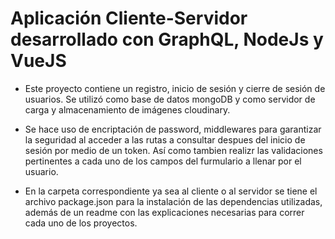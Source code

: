 # Aplicación Cliente-Servidor desarrollado con GraphQL, NodeJs y VueJS

- Este proyecto contiene un registro, inicio de sesión y cierre de sesión de usuarios. Se
  utilizó como base de datos mongoDB y como servidor de carga y almacenamiento de imágenes cloudinary.

- Se hace uso de encriptación de password, middlewares para garantizar la seguridad al acceder
  a las rutas a consultar despues del inicio de sesión por medio de un token. Así como tambien realizr las validaciones pertinentes a cada uno de los campos del furmulario a llenar por el usuario.

- En la carpeta correspondiente ya sea al cliente o al servidor se tiene el archivo package.json para la instalación de las dependencias utilizadas, además de un readme con las explicaciones necesarias para correr cada uno de los proyectos.
